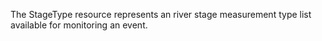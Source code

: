 The StageType resource represents an river stage measurement type list available for monitoring an event.